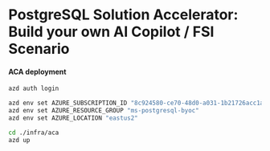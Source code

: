 # PostgreSQL Solution Accelerator: Build your own AI Copilot / FSI Scenario

#### ACA deployment

```bash
azd auth login

azd env set AZURE_SUBSCRIPTION_ID "8c924580-ce70-48d0-a031-1b21726acc1a"
azd env set AZURE_RESOURCE_GROUP "ms-postgresql-byoc"
azd env set AZURE_LOCATION "eastus2"

cd ./infra/aca
azd up
```
